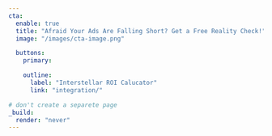 ```yaml
---
cta:
  enable: true
  title: "Afraid Your Ads Are Falling Short? Get a Free Reality Check!"
  image: "/images/cta-image.png"

  buttons:
    primary:

    outline:
      label: "Interstellar ROI Calucator"
      link: "integration/"

# don't create a separete page
_build:
  render: "never"
---
```


